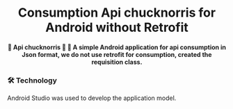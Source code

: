 <h1 align="center">Consumption Api chucknorris for Android without Retrofit</h1>


<h4 align="center"> 
	🚧  Api chucknorris 🚀   🚧
	A simple Android application for api consumption in Json format, 
	we do not use retrofit for consumption, created the requisition class.
</h4>

### 🛠 Technology

Android Studio was used to develop the application model.
